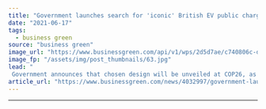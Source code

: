 ```yaml
---
title: "Government launches search for 'iconic' British EV public charge point design"
date: "2021-06-17"
tags: 
  - business green
source: "business green"
image_url: "https://www.businessgreen.com/api/v1/wps/2d5d7ae/c740806c-dd69-41ba-90cc-bbd8ffa6733e/1/iStock-1184618238-electric-vehicle-charging-uk-185x114.jpg"
image_fp: "/assets/img/post_thumbnails/63.jpg"
lead: "
 Government announces that chosen design will be unveiled at COP26, as DfT confirms recipients of latest £20m EV innovation funding pot ..."
article_url: "https://www.businessgreen.com/news/4032997/government-launches-search-iconic-british-ev-public-charge-point-design"
---
```


---
